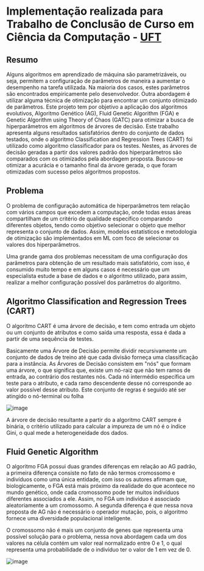 # Implementação realizada para Trabalho de Conclusão de Curso em Ciência da Computação - [UFT](https://ww2.uft.edu.br//)

## Resumo
Alguns algoritmos em aprendizado de máquina são parametrizáveis, ou seja, permitem a configuração de parâmetros de maneira a aumentar o desempenho na tarefa utilizada. Na maioria dos casos, estes parâmetros são encontrados empiricamente pelo desenvolvedor. Outra abordagem é utilizar alguma técnica de otimização para encontrar um conjunto otimizado de parâmetros. Este projeto tem por objetivo a aplicação dos algoritmos evolutivos, Algoritmo Genético (AG), Fluid Genetic Algorithm (FGA) e Genetic Algorithm using Theory of Chaos (GATC) para otimizar a busca de hiperparâmetros em algoritmos de árvores de decisão. Este trabalho apresenta alguns resultados  satisfatórios dentro do conjunto de dados testados, onde o algoritmo Classification and Regression Trees (CART) foi utilizado como algoritmo classificador para os testes. Nestes, as árvores de decisão geradas a partir dos valores padrão dos hiperparâmetros são comparados com os otimizados pela abordagem proposta. Buscou-se otimizar a acurácia e o tamanho final da árvore gerada, o que foram otimizadas com sucesso pelos algoritmos propostos.

## Problema
O problema de configuração automática de hiperparâmetros tem relação com vários campos que excedem a computação, onde todas essas áreas compartilham de um critério de qualidade específico comparando diferentes objetos, tendo como objetivo selecionar o objeto que melhor representa o conjunto de dados. Assim, modelos estatísticos e metodologia de otimização são implementados em ML com foco de selecionar os valores dos hiperparâmetros.   

Uma grande gama dos problemas necessitam de uma configuração dos parâmetros para obtenção de um resultado mais satisfatório, com isso, é consumido muito tempo e em alguns casos é necessário que um especialista estude a base de dados e o algoritmo utilizado, para assim, realizar a melhor configuração possível dos parâmetros do algoritmo.

## Algoritmo Classification and Regression Trees (CART)
O algoritmo CART é uma árvore de decisão, e tem como entrada um objeto ou um conjunto de atributos e como saída uma resposta, essa é dada a partir de uma sequência de testes.

Basicamente uma Árvore de Decisão permite dividir recursivamente um conjunto de dados de treino até que cada divisão forneça uma classificação para a instância.
As Árvores de Decisão consistem em "nós" que formam uma árvore, o que significa que, existe um nó-raiz que não tem ramos de entrada, ao contrário dos restantes nós. Cada nó intermédio específica um teste para o atributo, e cada ramo descendente desse nó corresponde ao valor possível desse atributo. Este conjunto de regras é seguido até ser atingido o nó-terminal ou folha

![image](https://user-images.githubusercontent.com/17303936/156013600-da25f627-c08a-4649-9bb1-d4fdfcf86715.png)

A árvore de decisão resultante a partir do a algoritmo CART sempre é binária, o critério utilizado para calcular a impureza de um nó é o índice Gini, o qual mede a heterogeneidade dos dados.

## Fluid Genetic Algorithm
O algoritmo FGA possui duas grandes diferenças em relação ao AG padrão, a primeira diferença consiste no fato de não termos cromossomo e indivíduos como uma única entidade, com isso os autores afirmam que, biologicamente, o FGA está mais próximo da realidade do que acontece no mundo genético, onde cada cromossomo pode ter muitos indivíduos diferentes associados a ele. Assim, no FGA um indivíduo é associado aleatoriamente a um cromossomo. A segunda diferença é que nessa nova proposta de AG não é necessário o operador mutação, pois, o algoritmo fornece uma diversidade populacional inteligente.

O cromossomo não é mais um conjunto de genes que representa uma possível solução para o problema, nessa nova abordagem cada um dos valores na célula contém um valor real normalizado entre 0 e 1, o qual representa uma probabilidade de o indivíduo ter o valor de 1 em vez de 0. 

![image](https://user-images.githubusercontent.com/17303936/156014864-cfd4c927-bc87-4d72-8df5-6093eacb9290.png)




